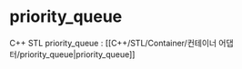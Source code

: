 # priority_queue

C++ STL priority_queue : [[C++/STL/Container/컨테이너 어댑터/priority_queue|priority_queue]]